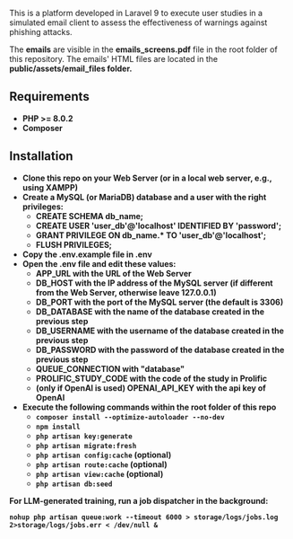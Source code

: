 This is a platform developed in Laravel 9 to execute user studies in a simulated email client to assess the effectiveness of warnings against phishing attacks.

The <b>emails</b> are visible in the <b>emails_screens.pdf</b> file in the root folder of this repository. The emails' HTML files are located in the <b>public/assets/email_files<b> folder.

## Requirements

- PHP >= 8.0.2
- Composer

## Installation

- Clone this repo on your Web Server (or in a local web server, e.g., using XAMPP)
- Create a MySQL (or MariaDB) database and a user with the right privileges:
    - CREATE SCHEMA db_name;
    - CREATE USER 'user_db'@'localhost' IDENTIFIED BY 'password';
    - GRANT PRIVILEGE ON db_name.* TO 'user_db'@'localhost';
    - FLUSH PRIVILEGES;
- Copy the .env.example file in .env
- Open the .env file and edit these values:
    - APP_URL with the URL of the Web Server
    - DB_HOST with the IP address of the MySQL server (if different from the Web Server, otherwise leave 127.0.0.1)
    - DB_PORT with the port of the MySQL server (the default is 3306)
    - DB_DATABASE with the name of the database created in the previous step
    - DB_USERNAME with the username of the database created in the previous step
    - DB_PASSWORD with the password of the database created in the previous step
    - QUEUE_CONNECTION with "database"
    - PROLIFIC_STUDY_CODE with the code of the study in Prolific
    - (only if OpenAI is used) OPENAI_API_KEY with the api key of OpenAI
- Execute the following commands within the root folder of this repo
    - `composer install --optimize-autoloader --no-dev`
    - `npm install`
    - `php artisan key:generate`
    - `php artisan migrate:fresh`
    - `php artisan config:cache` (optional)
    - `php artisan route:cache` (optional)
    - `php artisan view:cache` (optional)
    - `php artisan db:seed`

For LLM-generated training, run a job dispatcher in the background:

`nohup php artisan queue:work --timeout 6000 > storage/logs/jobs.log 2>storage/logs/jobs.err < /dev/null &`
